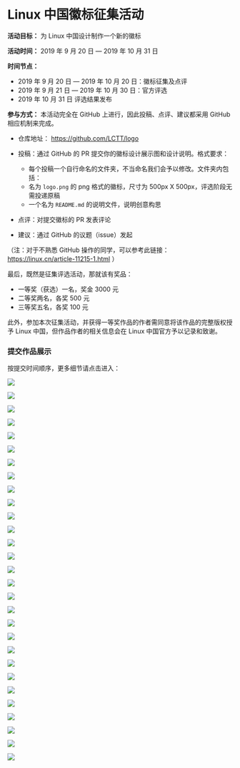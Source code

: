 Linux 中国徽标征集活动
======

**活动目标：** 为 Linux 中国设计制作一个新的徽标

**活动时间：** 2019 年 9 月 20 日 — 2019 年 10 月 31 日

**时间节点：**

- 2019 年 9 月 20 日 — 2019 年 10 月 20 日：徽标征集及点评
- 2019 年 9 月 21 日 — 2019 年 10 月 30 日：官方评选
- 2019 年 10 月 31 日 评选结果发布

**参与方式：** 本活动完全在 GitHub 上进行，因此投稿、点评、建议都采用 GitHub 相应机制来完成。

- 仓库地址： https://github.com/LCTT/logo

- 投稿：通过 GitHub 的 PR 提交你的徽标设计展示图和设计说明。格式要求：
  - 每个投稿一个自行命名的文件夹，不当命名我们会予以修改。文件夹内包括：
  - 名为 `logo.png` 的 png 格式的徽标，尺寸为 500px X 500px，评选阶段无需投递原稿
  - 一个名为 `README.md` 的说明文件，说明创意构思
- 点评：对提交徽标的 PR 发表评论
- 建议：通过 GitHub 的议题（issue）发起

（注：对于不熟悉 GitHub 操作的同学，可以参考此链接： https://linux.cn/article-11215-1.html ）

最后，既然是征集评选活动，那就该有奖品：

- 一等奖（获选）一名，奖金 3000 元
- 二等奖两名，各奖 500 元
- 三等奖五名，各奖 100 元

此外，参加本次征集活动，并获得一等奖作品的作者需同意将该作品的完整版权授予 Linux 中国，但作品作者的相关信息会在 Linux 中国官方予以记录和致谢。

### 提交作品展示

按提交时间顺序，更多细节请点击进入：

[![](https://github.com/LCTT/logo/blob/master/wxy/logo.png)](https://github.com/LCTT/logo/tree/master/wxy)

[![](https://github.com/LCTT/logo/blob/master/RedInLinux/RedInLinux.png)](https://github.com/LCTT/logo/tree/master/RedInLinux)

[![](https://github.com/LCTT/logo/blob/master/1466587594/logo.png)](https://github.com/LCTT/logo/tree/master/1466587594)

[![](https://github.com/LCTT/logo/blob/master/tinnx/logo.png)](https://github.com/LCTT/logo/tree/master/tinnx)

[![](https://github.com/LCTT/logo/blob/master/alim0x/logo.png)](https://github.com/LCTT/logo/tree/master/alim0x)

[![](https://github.com/LCTT/logo/blob/master/flag-1/flag-1.png)](https://github.com/LCTT/logo/tree/master/flag-1)

[![](https://github.com/LCTT/logo/blob/master/flag-1/flag-2.png)](https://github.com/LCTT/logo/tree/master/flag-2)

[![](https://github.com/LCTT/logo/blob/master/WSJ/logo.png)](https://github.com/LCTT/logo/tree/master/WSJ)

[![](https://github.com/LCTT/logo/blob/master/logo0281/logo.png)](https://github.com/LCTT/logo/tree/master/logo0281)

[![](https://github.com/LCTT/logo/blob/master/logo0964/logo.png)](https://github.com/LCTT/logo/tree/master/logo0964)

[![](https://github.com/LCTT/logo/blob/master/long/Logo.png)](https://github.com/LCTT/logo/tree/master/long)

[![](https://github.com/LCTT/logo/blob/master/kokialoves/logo.png)](https://github.com/LCTT/logo/tree/master/kokialoves)

[![](https://github.com/LCTT/logo/blob/master/hacker/logo.png)](https://github.com/LCTT/logo/tree/master/hacker)

[![](https://github.com/LCTT/logo/blob/master/lartpang/logo-1.png)](https://github.com/LCTT/logo/tree/master/lartpang)

[![](https://github.com/LCTT/logo/blob/master/lartpang/logo-2.png)](https://github.com/LCTT/logo/tree/master/lartpang)

[![](https://github.com/LCTT/logo/blob/master/OLC/logo-2.jpg)](https://github.com/LCTT/logo/tree/master/OLC)

[![](https://github.com/LCTT/logo/blob/master/garywill/red.png)](https://github.com/LCTT/logo/tree/master/garywill)

[![](https://github.com/LCTT/logo/blob/master/garywill/round.png)](https://github.com/LCTT/logo/tree/master/garywill)

[![](https://github.com/LCTT/logo/blob/master/garywill/square.png)](https://github.com/LCTT/logo/tree/master/garywill)

[![](https://github.com/LCTT/logo/blob/master/garywill/rsquare2.png)](https://github.com/LCTT/logo/tree/master/garywill)

[![](https://github.com/LCTT/logo/blob/master/lightyisu/linuxcn1.png)](https://github.com/LCTT/logo/tree/master/lightyisu)

[![](https://github.com/LCTT/logo/blob/master/icekylin-design/Logo-Tux.png)](https://github.com/LCTT/logo/tree/master/icekylin-design)

[![](https://github.com/LCTT/logo/blob/master/whsasf_work/logo1.png)](https://github.com/LCTT/logo/tree/master/whsasf_work)

[![](https://github.com/LCTT/logo/blob/master/whsasf_work/logo2.png)](https://github.com/LCTT/logo/tree/master/whsasf_work)

[![](https://github.com/LCTT/logo/blob/master/whsasf_work/logo3.png)](https://github.com/LCTT/logo/tree/master/whsasf_work)

[![](https://github.com/LCTT/logo/blob/master/whsasf_work/logo4.png)](https://github.com/LCTT/logo/tree/master/whsasf_work)

[![](https://github.com/LCTT/logo/blob/master/CodingOctocat/LinuxCNLogo.png)](https://github.com/LCTT/logo/tree/master/CodingOctocat)

[![](https://github.com/LCTT/logo/blob/master/JUNEN/LOGO_01.png)](https://github.com/LCTT/logo/tree/master/JUNEN)

[![](https://github.com/LCTT/logo/blob/master/ZIN/logo.png)](https://github.com/LCTT/logo/tree/master/ZIN)
